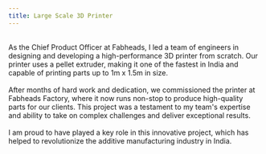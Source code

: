 ```yaml
---
title: Large Scale 3D Printer
---
```

<br>
As the Chief Product Officer at Fabheads, I led a team of engineers in designing and developing a high-performance 3D printer from scratch. Our printer uses a pellet extruder, making it one of the fastest in India and capable of printing parts up to 1m x 1.5m in size.
<br>
<br>
After months of hard work and dedication, we commissioned the printer at Fabheads Factory, where it now runs non-stop to produce high-quality parts for our clients. This project was a testament to my team's expertise and ability to take on complex challenges and deliver exceptional results.
<br>
<br>
I am proud to have played a key role in this innovative project, which has helped to revolutionize the additive manufacturing industry in India.